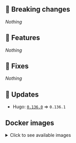 ## :loudspeaker: Breaking changes

*Nothing*


## :tada: Features

*Nothing*


## :bug: Fixes

*Nothing*


## :heartbeat: Updates

* Hugo: [`0.136.0`](https://github.com/floryn90/docker-hugo/releases/tag/0.136.0) => `0.136.1`


## Docker images

<details>
<summary>Click to see available images</summary>

This release is available from Docker Hub as project `floryn90/hugo` with the following tags:

| Alias tags                   | Version specific tags                      |
| ---------------------------- | ------------------------------------------ |
| `busybox`, `latest`          | `0.136.1-busybox`, `0.136.1`                     |
| `busybox-ci`, `ci`           | `0.136.1-busybox-ci`, `0.136.1-ci`               |
| `busybox-onbuild`, `onbuild` | `0.136.1-busybox-onbuild`, `0.136.1-onbuild`     |
| `alpine`                     | `0.136.1-alpine`                              |
| `alpine-ci`                  | `0.136.1-alpine-ci`                           |
| `alpine-onbuild`             | `0.136.1-alpine-onbuild`                      |
| `asciidoctor`                | `0.136.1-asciidoctor`                         |
| `asciidoctor-ci`             | `0.136.1-asciidoctor-ci`                      |
| `asciidoctor-onbuild`        | `0.136.1-asciidoctor-onbuild`                 |
| `pandoc`                     | `0.136.1-pandoc`                              |
| `pandoc-ci`                  | `0.136.1-pandoc-ci`                           |
| `pandoc-onbuild`             | `0.136.1-pandoc-onbuild`                      |
| `ext-alpine`                 | `0.136.1-ext-alpine`                          |
| `ext-alpine-ci`              | `0.136.1-ext-alpine-ci`                       |
| `ext-alpine-onbuild`         | `0.136.1-ext-alpine-onbuild`                  |
| `ext-asciidoctor`            | `0.136.1-ext-asciidoctor`                     |
| `ext-asciidoctor-ci`         | `0.136.1-ext-asciidoctor-ci`                  |
| `ext-asciidoctor-onbuild`    | `0.136.1-ext-asciidoctor-onbuild`             |
| `ext-pandoc`                 | `0.136.1-ext-pandoc`                          |
| `ext-pandoc-ci`              | `0.136.1-ext-pandoc-ci`                       |
| `ext-pandoc-onbuild`         | `0.136.1-ext-pandoc-onbuild`                  |
| `debian`                     | `0.136.1-debian`                              |
| `debian-ci`                  | `0.136.1-debian-ci`                           |
| `debian-onbuild`             | `0.136.1-debian-onbuild`                      |
| `ext-debian`, `ext`, `latest-ext` | `0.136.1-ext-debian`, `0.136.1-ext`         |
| `ext-debian-ci`, `ext-ci`    | `0.136.1-ext-debian-ci`, `0.136.1-ext-ci`        |
| `ext-debian-onbuild`, `ext-onbuild` | `0.136.1-ext-debian-onbuild`, `0.136.1-ext-onbuild` |
| `ubuntu`                     | `0.136.1-ubuntu`                            |
| `ubuntu-ci`                  | `0.136.1-ubuntu-ci`                         |
| `ubuntu-onbuild`             | `0.136.1-ubuntu-onbuild`                    |
| `ext-ubuntu`                 | `0.136.1-ext-ubuntu`                        |
| `ext-ubuntu-ci`              | `0.136.1-ext-ubuntu-ci`                     |
| `ext-ubuntu-onbuild`         | `0.136.1-ext-ubuntu-onbuild`                |
</details>